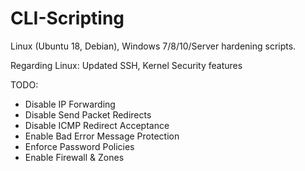 # CLI-Scripting
Linux (Ubuntu 18, Debian), Windows 7/8/10/Server hardening scripts.

Regarding Linux: 
Updated SSH, Kernel Security features

TODO: 
- Disable IP Forwarding
- Disable Send Packet Redirects 
- Disable ICMP Redirect Acceptance
- Enable Bad Error Message Protection
- Enforce Password Policies 
- Enable Firewall & Zones
